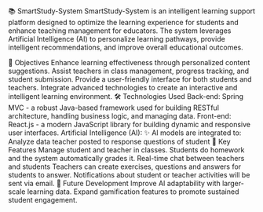📚 SmartStudy-System
SmartStudy-System is an intelligent learning support platform designed to optimize the learning experience for students and enhance teaching management for educators. The system leverages Artificial Intelligence (AI) to personalize learning pathways, provide intelligent recommendations, and improve overall educational outcomes.

🎯 Objectives
Enhance learning effectiveness through personalized content suggestions.
Assist teachers in class management, progress tracking, and student submission.
Provide a user-friendly interface for both students and teachers.
Integrate advanced technologies to create an interactive and intelligent learning environment.
🛠️ Technologies Used
Back-end: Spring MVC - a robust Java-based framework used for building RESTful architecture, handling business logic, and managing data.
Front-end: React.js - a modern JavaScript library for building dynamic and responsive user interfaces.
Artificial Intelligence (AI):
✨ AI models are integrated to:
Analyze data teacher posted to response questions of student
🚀 Key Features
Manage student and teacher in classes.
Students do homework and the system automatically grades it.
Real-time chat between teachers and students
Teachers can create exercises, questions and answers for students to answer.
Notifications about student or teacher activities will be sent via email.
🌱 Future Development
Improve AI adaptability with larger-scale learning data.
Expand gamification features to promote sustained student engagement.
